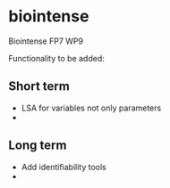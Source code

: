 biointense
==========

Biointense FP7 WP9

Functionality to be added:

Short term
----------
* LSA for variables not only parameters
* 

Long term
----------
* Add identifiability tools
* 
